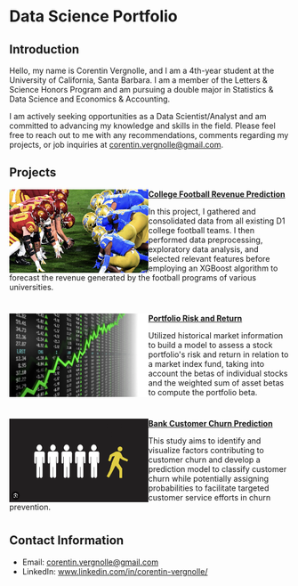# Data Science Portfolio

## Introduction

Hello, my name is Corentin Vergnolle, and I am a 4th-year student at the University of California, Santa Barbara. I am a member of the Letters & Science Honors Program and am pursuing a double major in Statistics & Data Science and Economics & Accounting.

I am actively seeking opportunities as a Data Scientist/Analyst and am committed to advancing my knowledge and skills in the field. Please feel free to reach out to me with any recommendations, comments regarding my projects, or job inquiries at corentin.vergnolle@gmail.com.

## Projects


<img align="left" width="250" height="150" src="Images/College Football.png"> **[College Football Revenue Prediction](https://github.com/cvergnolle/Data-Science-Portfolio/tree/06af2a49147642dda0d87895eec75fa784b2444b/College%20Football%20Revenue%20Prediction)**

In this project, I gathered and consolidated data from all existing D1 college football teams. I then performed data preprocessing, exploratory data analysis, and selected relevant features before employing an XGBoost algorithm to forecast the revenue generated by the football programs of various universities.

#

<img align="left" width="250" height="150" src="Images/Portfolio Risk.png"> **[Portfolio Risk and Return](https://github.com/cvergnolle/Data-Science-Portfolio/tree/34b4c065b1d21d6a13c38f454e0a199bd8822537/Portfolio%20Risk%20%26%20Return)**

Utilized historical market information to build a model to assess a stock portfolio's risk and return in relation to a market index fund, taking into account the betas of individual stocks and the weighted sum of asset betas to compute the portfolio beta.

#

<img align="left" width="250" height="150" src="Images/Customer Churn.png"> **[Bank Customer Churn Prediction](https://github.com/cvergnolle/Data-Science-Portfolio/tree/34b4c065b1d21d6a13c38f454e0a199bd8822537/Customer%20Churn%20Prediction)**

This study aims to identify and visualize factors contributing to customer churn and develop a prediction model to classify customer churn while potentially assigning probabilities to facilitate targeted customer service efforts in churn prevention.

#

## Contact Information

- Email: corentin.vergnolle@gmail.com
- LinkedIn: www.linkedin.com/in/corentin-vergnolle/
